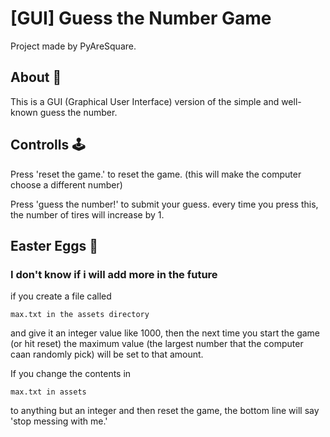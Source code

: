 # [GUI] Guess the Number Game
Project made by PyAreSquare.

## About 📝
This is a GUI (Graphical User Interface) version of the simple and well-known guess the number.

## Controlls 🕹️
Press 'reset the game.' to reset the game. (this will make the computer choose a different number)

Press 'guess the number!' to submit your guess. every time you press this, the number of tires will increase by 1.

## Easter Eggs 🥚
### I don't know if i will add more in the future

if you create a file called 
```
max.txt in the assets directory
```
and give it an integer value like 1000, then 
the next time you start the game (or hit reset) the maximum value (the largest number that the computer caan randomly pick) will be set to that
amount. 

If you change the contents in 
```
max.txt in assets
```
to anything but an integer and then reset the game, the bottom line
will say 'stop messing with me.'
